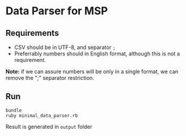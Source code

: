 # Data Parser for MSP

## Requirements

* CSV should be in UTF-8, and separator `;`
* Preferrably numbers should in English format, although this is not a requirement.

**Note:** if we can assure numbers will be only in a single format, we can remove the ";" separator restriction.

## Run

```
bundle
ruby minimal_data_parser.rb
```

Result is generated in `output` folder
